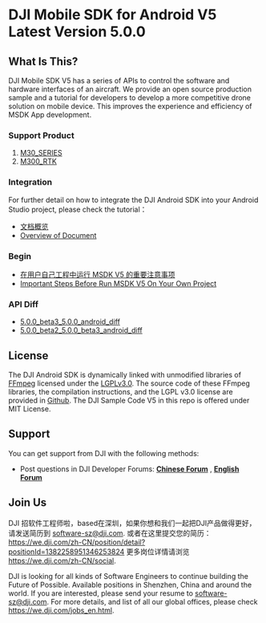 # DJI Mobile SDK for Android V5 Latest Version 5.0.0

## What Is This?

DJI Mobile SDK V5 has a series of APIs to control the software and hardware interfaces of an aircraft. We provide an open source production sample and a tutorial for developers to develop a more competitive drone solution on mobile device. This improves the experience and efficiency of MSDK App development.

### Support Product

1. [M30_SERIES](https://www.dji.com/cn/matrice-30?site=brandsite&from=nav)
2. [M300_RTK](https://www.dji.com/cn/matrice-300?site=brandsite&from=nav)

### Integration

For further detail on how to integrate the DJI Android SDK into your Android Studio project, please check the tutorial：
- [文档概览](https://developer.dji.com/cn/document/6fbf4c20-f7e3-41ad-80f5-32f01c4eeaad)
- [Overview of Document](https://developer.dji.com/document/9cc25998-69f2-4661-99ee-ccdbe81b57c4)

### Begin

- [在用户自己工程中运行 MSDK V5 的重要注意事项](https://developer.dji.com/cn/document/36799544-729a-4f1a-ae60-8afe9a546db8#%E5%9C%A8%E7%94%A8%E6%88%B7%E8%87%AA%E5%B7%B1%E5%B7%A5%E7%A8%8B%E4%B8%AD%E8%BF%90%E8%A1%8C-msdk-v5-%E7%9A%84%E9%87%8D%E8%A6%81%E6%B3%A8%E6%84%8F%E4%BA%8B%E9%A1%B9)
- [Important Steps Before Run MSDK V5 On Your Own Project](https://developer.dji.com/document/9163b015-e273-476d-a957-3c72a95c6f09#important-steps-before-run-msdk-v5-on-your-own-project)

### API Diff

- [5.0.0_beta3_5.0.0_android_diff](https://dji-sdk.github.io/Mobile-SDK-Android-V5/Docs/API-Diff/5.0.0_beta3_5.0.0_android_diff.html)
- [5.0.0_beta2_5.0.0_beta3_android_diff](https://dji-sdk.github.io/Mobile-SDK-Android-V5/Docs/API-Diff/5.0.0_beta2_5.0.0_beta3_android_diff.html)

## License

The DJI Android SDK is dynamically linked with unmodified libraries of <a href=http://ffmpeg.org>FFmpeg</a> licensed under the <a href=https://www.gnu.org/licenses/lgpl-3.0.html.en>LGPLv3.0</a>. The source code of these FFmpeg libraries, the compilation instructions, and the LGPL v3.0 license are provided in [Github](https://github.com/dji-sdk/FFmpeg). The DJI Sample Code V5 in this repo is offered under MIT License.

## Support

You can get support from DJI with the following methods:

- Post questions in DJI Developer Forums:
  [**Chinese Forum**](https://djisdksupport.zendesk.com/hc/zh-cn/community/topics)
  , [**English Forum**](https://djisdksupport.zendesk.com/hc/en-us/community/topics)

## Join Us

DJI 招软件工程师啦，based在深圳，如果你想和我们一起把DJI产品做得更好，请发送简历到 <software-sz@dji.com>.  或者在这里提交您的简历：https://we.dji.com/zh-CN/position/detail?positionId=1382258951346253824 更多岗位详情请浏览 <https://we.dji.com/zh-CN/social>.

DJI is looking for all kinds of Software Engineers to continue building the Future of Possible. Available positions in Shenzhen, China and around the world. If you are interested, please send your resume to <software-sz@dji.com>. For more details, and list of all our global offices, please check <https://we.dji.com/jobs_en.html>.